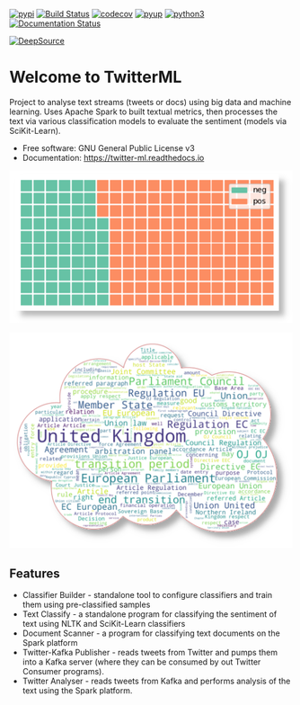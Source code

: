 [![pypi](https://img.shields.io/pypi/v/twitter-ml.svg)](https://pypi.python.org/pypi/twitter-ml)
[![Build Status](https://travis-ci.org/paulknewton/twitter-ml.svg?branch=master)](https://travis-ci.org/paulknewton/twitter-ml)
[![codecov](https://codecov.io/gh/paulknewton/twitter-ml/branch/master/graph/badge.svg)](https://codecov.io/gh/paulknewton/twitter-ml)
[![pyup](https://pyup.io/repos/github/paulknewton/twitter-ml/shield.svg)](https://pyup.io/account/repos/github/paulknewton/twitter-ml)
[![python3](https://pyup.io/repos/github/paulknewton/twitter-ml/python-3-shield.svg)](https://pyup.io/account/repos/github/paulknewton/twitter-ml)
[![Documentation Status](https://readthedocs.org/projects/twitter-ml/badge/?version=latest)](https://twitter-ml.readthedocs.io/en/latest/?badge=latest)

[![DeepSource](https://static.deepsource.io/deepsource-badge-light.svg)](https://deepsource.io/gh/paulknewton/twitter-ml/?ref=repository-badge)

# Welcome to TwitterML
Project to analyse text streams (tweets or docs) using big data and machine learning. Uses Apache Spark to built textual metrics, then processes the text via various classification models to evaluate the sentiment (models via SciKit-Learn).

* Free software: GNU General Public License v3
* Documentation: https://twitter-ml.readthedocs.io

![waffle](sample_waffle.png)

![wordcloud](wordcloud.png)

## Features
* Classifier Builder - standalone tool to configure classifiers and train them using pre-classified samples
* Text Classify - a standalone program for classifying the sentiment of text using NLTK and SciKit-Learn classifiers
* Document Scanner - a program for classifying text documents on the Spark platform
* Twitter-Kafka Publisher - reads tweets from Twitter and pumps them into a Kafka server (where they can be consumed by out Twitter Consumer programs).
* Twitter Analyser - reads tweets from Kafka and performs analysis of the text using the Spark platform.
